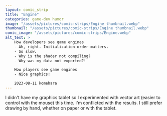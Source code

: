 ```yaml
---
layout: comic_strip
title: "Engine"
categories: game-dev humor
image: "/assets/pictures/comic-strips/Engine thumbnail.webp"
thumbnail: "/assets/pictures/comic-strips/Engine thumbnail.webp"
comic_image: "/assets/pictures/comic-strips/Engine.webp"
alt_text: >
    How developers see game engines
    - Ah, right. Initialization order matters.
    - So slow.
    - Why is the shader not compiling?
    - Why was my data not exported?!

    How players see game engines
    - Nice graphics!

    2023-08-11 komehara
---
```

I didn't have my graphics tablet so I experimented with vector art (easier to control with the mouse) this time. I'm conflicted with the results. I still prefer drawing by hand, whether on paper or with the tablet.
